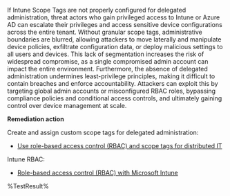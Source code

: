 If Intune Scope Tags are not properly configured for delegated administration, threat actors who gain privileged access to Intune or Azure AD can escalate their privileges and access sensitive device configurations across the entire tenant. Without granular scope tags, administrative boundaries are blurred, allowing attackers to move laterally and manipulate device policies, exfiltrate configuration data, or deploy malicious settings to all users and devices. This lack of segmentation increases the risk of widespread compromise, as a single compromised admin account can impact the entire environment. Furthermore, the absence of delegated administration undermines least-privilege principles, making it difficult to contain breaches and enforce accountability. Attackers can exploit this by targeting global admin accounts or misconfigured RBAC roles, bypassing compliance policies and conditional access controls, and ultimately gaining control over device management at scale. 

**Remediation action**

Create and assign custom scope tags for delegated administration:
- [Use role-based access control (RBAC) and scope tags for distributed IT](https://learn.microsoft.com/mem/intune/fundamentals/scope-tags)

Intune RBAC:
- [Role-based access control (RBAC) with Microsoft Intune](https://learn.microsoft.com/intune/intune-service/fundamentals/role-based-access-control)

<!--- Results --->
%TestResult%
